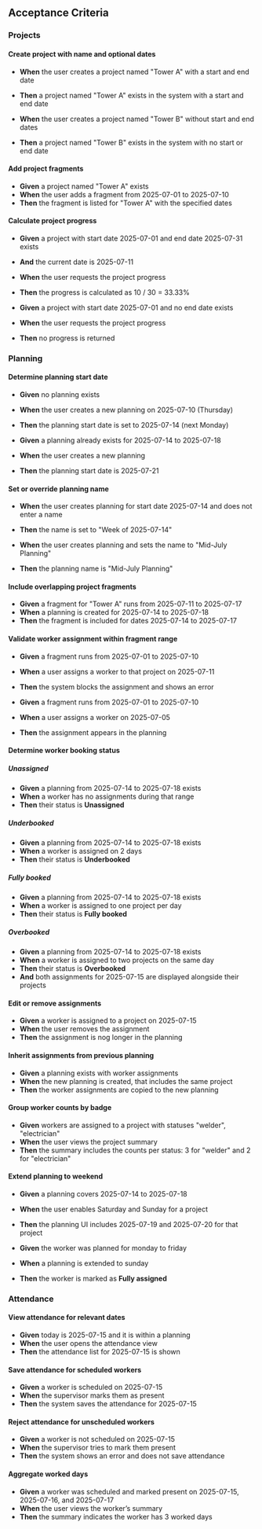 ## Acceptance Criteria

### Projects

#### Create project with name and optional dates
- **When** the user creates a project named "Tower A" with a start and end date
- **Then** a project named "Tower A" exists in the system with a start and end date

- **When** the user creates a project named "Tower B" without start and end dates
- **Then** a project named "Tower B" exists in the system with no start or end date

#### Add project fragments
- **Given** a project named "Tower A" exists
- **When** the user adds a fragment from 2025-07-01 to 2025-07-10
- **Then** the fragment is listed for "Tower A" with the specified dates

#### Calculate project progress
- **Given** a project with start date 2025-07-01 and end date 2025-07-31 exists
- **And** the current date is 2025-07-11
- **When** the user requests the project progress
- **Then** the progress is calculated as 10 / 30 = 33.33%

- **Given** a project with start date 2025-07-01 and no end date exists
- **When** the user requests the project progress
- **Then** no progress is returned

### Planning

#### Determine planning start date
- **Given** no planning exists
- **When** the user creates a new planning on 2025-07-10 (Thursday)
- **Then** the planning start date is set to 2025-07-14 (next Monday)

- **Given** a planning already exists for 2025-07-14 to 2025-07-18
- **When** the user creates a new planning
- **Then** the planning start date is 2025-07-21

#### Set or override planning name
- **When** the user creates planning for start date 2025-07-14 and does not enter a name
- **Then** the name is set to "Week of 2025-07-14"

- **When** the user creates planning and sets the name to "Mid-July Planning"
- **Then** the planning name is "Mid-July Planning"

#### Include overlapping project fragments
- **Given** a fragment for "Tower A" runs from 2025-07-11 to 2025-07-17
- **When** a planning is created for 2025-07-14 to 2025-07-18
- **Then** the fragment is included for dates 2025-07-14 to 2025-07-17

#### Validate worker assignment within fragment range
- **Given** a fragment runs from 2025-07-01 to 2025-07-10
- **When** a user assigns a worker to that project on 2025-07-11
- **Then** the system blocks the assignment and shows an error

- **Given** a fragment runs from 2025-07-01 to 2025-07-10
- **When** a user assigns a worker on 2025-07-05
- **Then** the assignment appears in the planning

#### Determine worker booking status

##### Unassigned
- **Given** a planning from 2025-07-14 to 2025-07-18 exists
- **When** a worker has no assignments during that range
- **Then** their status is **Unassigned**

##### Underbooked
- **Given** a planning from 2025-07-14 to 2025-07-18 exists
- **When** a worker is assigned on 2 days
- **Then** their status is **Underbooked**

##### Fully booked
- **Given** a planning from 2025-07-14 to 2025-07-18 exists
- **When** a worker is assigned to one project per day
- **Then** their status is **Fully booked**

##### Overbooked
- **Given** a planning from 2025-07-14 to 2025-07-18 exists
- **When** a worker is assigned to two projects on the same day
- **Then** their status is **Overbooked**
- **And** both assignments for 2025-07-15 are displayed alongside their projects

#### Edit or remove assignments
- **Given** a worker is assigned to a project on 2025-07-15
- **When** the user removes the assignment
- **Then** the assignment is nog longer in the planning

#### Inherit assignments from previous planning
- **Given** a planning exists with worker assignments
- **When** the new planning is created, that includes the same project
- **Then** the worker assignments are copied to the new planning

#### Group worker counts by badge
- **Given** workers are assigned to a project with statuses "welder", "electrician"
- **When** the user views the project summary
- **Then** the summary includes the counts per status: 3 for "welder" and 2 for "electrician"

#### Extend planning to weekend
- **Given** a planning covers 2025-07-14 to 2025-07-18
- **When** the user enables Saturday and Sunday for a project
- **Then** the planning UI includes 2025-07-19 and 2025-07-20 for that project

- **Given** the worker was planned for monday to friday
- **When** a planning is extended to sunday
- **Then** the worker is marked as **Fully assigned**

### Attendance

#### View attendance for relevant dates
- **Given** today is 2025-07-15 and it is within a planning
- **When** the user opens the attendance view
- **Then** the attendance list for 2025-07-15 is shown

#### Save attendance for scheduled workers
- **Given** a worker is scheduled on 2025-07-15
- **When** the supervisor marks them as present
- **Then** the system saves the attendance for 2025-07-15

#### Reject attendance for unscheduled workers
- **Given** a worker is not scheduled on 2025-07-15
- **When** the supervisor tries to mark them present
- **Then** the system shows an error and does not save attendance

#### Aggregate worked days
- **Given** a worker was scheduled and marked present on 2025-07-15, 2025-07-16, and 2025-07-17
- **When** the user views the worker’s summary
- **Then** the summary indicates the worker has 3 worked days
